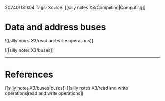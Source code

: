202401181804
Tags: 
Source: [[silly notes X3/Computing|Computing]]
# Data and address buses
![[silly notes X3/read and write operations]]

![[silly notes X3/buses]]



---
# References

[[silly notes X3/buses|buses]]
[[silly notes X3/read and write operations|read and write operations]]